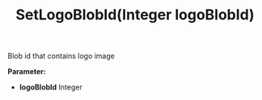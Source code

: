 ﻿---
uid: crmscript_ref_NSChatWidgetSettings_SetLogoBlobId
title: SetLogoBlobId(Integer logoBlobId)
intellisense: NSChatWidgetSettings.SetLogoBlobId
keywords: NSChatWidgetSettings, GetLogoBlobId
so.topic: reference
---

Blob id that contains logo image

**Parameter:** 
 - **logoBlobId** Integer

